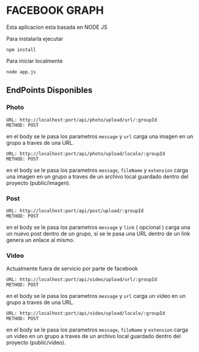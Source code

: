 
# FACEBOOK GRAPH

Esta aplicacion esta basada en NODE JS

Para instalarla ejecutar

```
npm install
```
Para iniciar localmente

```
node app.js
```


## EndPoints Disponibles

### Photo
```
URL: http://localhost:port/api/photo/upload/url/:groupId
METHOD: POST
```
en el body se le pasa los parametros `message` y `url`
carga una imagen en un grupo a traves de una URL.

```
URL: http://localhost:port/api/photo/upload/locale/:groupId
METHOD: POST
```
en el body se le pasa los parametros `message`, `fileName` y `extension`
carga una imagen en un grupo a traves de un archivo local guardado dentro del proyecto (public/imagen).

### Post 

```
URL: http://localhost:port/api/post/upload/:groupId
METHOD: POST
```
en el body se le pasa los parametros `message` y `link` ( opcional )
carga una un nuevo post dentro de un grupo, si se le pasa una URL dentro de un link genera un enlace al mismo.

### Video
Actualmente fuera de servicio por parte de facebook

```
URL: http://localhost:port/api/video/upload/url/:groupId
METHOD: POST
```
en el body se le pasa los parametros `message` y `url`
carga un video en un grupo a traves de una URL.

```
URL: http://localhost:port/api/video/upload/locale/:groupId
METHOD: POST
```
en el body se le pasa los parametros `message`, `fileName` y `extension`
carga un video en un grupo a traves de un archivo local guardado dentro del proyecto (public/video).


